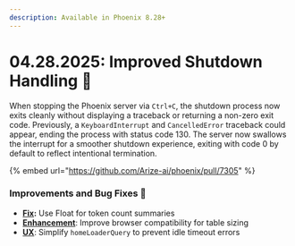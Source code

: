 ```yaml
---
description: Available in Phoenix 8.28+
---
```


# 04.28.2025: Improved Shutdown Handling 🛑

When stopping the Phoenix server via `Ctrl+C`, the shutdown process now exits cleanly without displaying a traceback or returning a non-zero exit code. Previously, a `KeyboardInterrupt` and `CancelledError` traceback could appear, ending the process with status code 130. The server now swallows the interrupt for a smoother shutdown experience, exiting with code 0 by default to reflect intentional termination.

{% embed url="https://github.com/Arize-ai/phoenix/pull/7305" %}

### Improvements and Bug Fixes 🐛

* [**Fix**](https://github.com/Arize-ai/phoenix/pull/7319)**:** Use Float for token count summaries
* [**Enhancement**](https://github.com/Arize-ai/phoenix/pull/7321): Improve browser compatibility for table sizing
* [**UX**](https://github.com/Arize-ai/phoenix/pull/7336): Simplify `homeLoaderQuery` to prevent idle timeout errors
